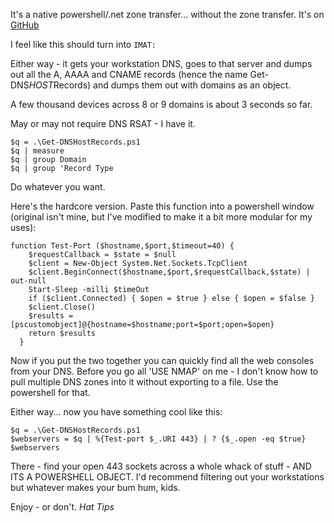 It's a native powershell/.net zone transfer... without the zone transfer.  It's on [GitHub](https://github.com/BlueTeamNinja/Tools/blob/master/Network%20Tools/Get-DNSHostRecords.ps1)

I feel like this should turn into `IMAT:`

Either way - it gets your workstation DNS, goes to that server and dumps out all the A, AAAA and CNAME records (hence the name Get-DNS*HOST*Records) and dumps them out with domains as an object.

A few thousand devices across 8 or 9 domains is about 3 seconds so far. 

May or may not require DNS RSAT - I have it.

```
$q = .\Get-DNSHostRecords.ps1
$q | measure
$q | group Domain
$q | group 'Record Type
```

Do whatever you want. 

Here's the hardcore version.  Paste this function into a powershell window (original isn't mine, but I've modified to make it a bit more modular for my uses): 
```
function Test-Port ($hostname,$port,$timeout=40) {
    $requestCallback = $state = $null
    $client = New-Object System.Net.Sockets.TcpClient
    $client.BeginConnect($hostname,$port,$requestCallback,$state) | out-null
    Start-Sleep -milli $timeOut
    if ($client.Connected) { $open = $true } else { $open = $false }
    $client.Close()
    $results = [pscustomobject]@{hostname=$hostname;port=$port;open=$open}
    return $results
  }
```

Now if you put the two together you can quickly find all the web consoles from your DNS.  Before you go all 'USE NMAP' on me - I don't know how to pull multiple DNS zones into it without exporting to a file.  Use the powershell for that. 

Either way... now you have something cool like this: 
```
$q = .\Get-DNSHostRecords.ps1
$webservers = $q | %{Test-port $_.URI 443} | ? {$_.open -eq $true}
$webservers
```

There - find your open 443 sockets across a whole whack of stuff - AND ITS A POWERSHELL OBJECT. I'd recommend filtering out your workstations but whatever makes your bum hum, kids.  

Enjoy - or don't.  *Hat Tips*
